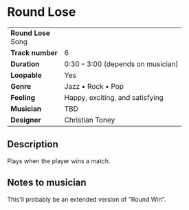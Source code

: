 # Round Lose
<table>
  <tbody>
    <tr>
      <td colspan="2">
        <b>Round Lose</b>
        <section>Song</section>
      </td>
    </tr>
    <tr>
      <td>
        <b>Track number</b>
      </td>
      <td>6</td>
    </tr>
    <tr>
      <td>
        <b>Duration</b>
      </td>
      <td>0:30 – 3:00 (depends on musician)</td>
    </tr>
    <tr>
      <td>
        <b>Loopable</b>
      </td>
      <td>Yes</td>
    </tr>
    <tr>
      <td>
        <b>Genre</b>
      </td>
      <td>Jazz • Rock • Pop</td>
    </tr>
    <tr>
      <td>
        <b>Feeling</b>
      </td>
      <td>Happy, exciting, and satisfying</td>
    </tr>
    <tr>
      <td>
        <b>Musician</b>
      </td>
      <td>TBD</td>
    </tr>
    <tr>
      <td>
        <b>Designer</b>
      </td>
      <td>Christian Toney</td>
    </tr>
  </tbody>
<table>

## Description
Plays when the player wins a match.

## Notes to musician
This'll probably be an extended version of "Round Win".